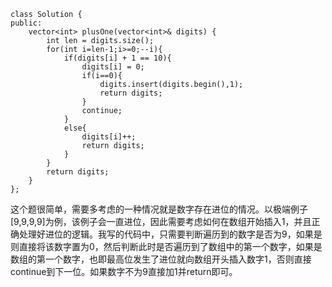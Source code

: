 ```
class Solution {
public:
    vector<int> plusOne(vector<int>& digits) {
        int len = digits.size();
        for(int i=len-1;i>=0;--i){
            if(digits[i] + 1 == 10){
                digits[i] = 0;
                if(i==0){
                    digits.insert(digits.begin(),1);
                    return digits;
                }
                continue;
            }
            else{
                digits[i]++;
                return digits;
            }
        }
        return digits;
    }
};
```

这个题很简单，需要多考虑的一种情况就是数字存在进位的情况。以极端例子[9,9,9,9]为例，该例子会一直进位，因此需要考虑如何在数组开始插入1，并且正确处理好进位的逻辑。我写的代码中，只需要判断遍历到的数字是否为9，如果是则直接将该数字置为0，然后判断此时是否遍历到了数组中的第一个数字，如果是数组的第一个数字，也即最高位发生了进位就向数组开头插入数字1，否则直接continue到下一位。如果数字不为9直接加1并return即可。
